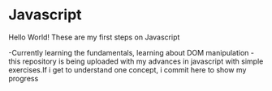 # Javascript
Hello World!
These are my first steps on Javascript

-Currently learning the fundamentals, learning about DOM manipulation
-this repository is being uploaded with my advances in javascript with simple exercises.If i get to understand one concept, i commit here to show my progress
